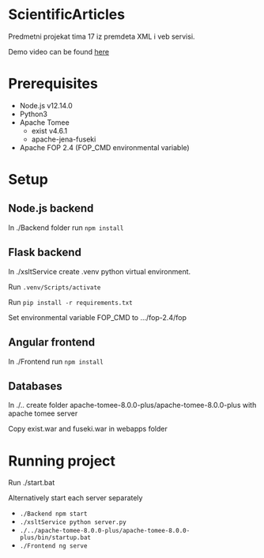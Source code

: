 # ScientificArticles
Predmetni projekat tima 17 iz premdeta XML i veb servisi.

Demo video can be found [here](https://l.facebook.com/l.php?u=https%3A%2F%2Fdrive.google.com%2Fopen%3Fid%3D1kP2N9yi-fDA73WyT0X3BO-FllaElZLVG%26fbclid%3DIwAR2ak_tNFu4d61ifi8t8Yzm7kKbbvjxCxiAOV9MUvFEp8vmSOsnflYjl65Y&h=AT3RZGqZyM6KyCF2akbCQHtAwTAegqlDbLwuf0_ujqiLyFWEHeXfgd2dL6dvSzXLVQDRPS5_--OPnBXjfjA-a4aMrcTGO71Z7efEI9EeQzV3ulgCV8r4tZLTFgpNoQfzj-qtPw)

# Prerequisites
- Node.js v12.14.0
- Python3
- Apache Tomee
  - exist v4.6.1
  - apache-jena-fuseki
- Apache FOP 2.4 (FOP_CMD environmental variable)

# Setup

## Node.js backend
In ./Backend folder run `npm install`

## Flask backend
In ./xsltService create .venv python virtual environment.

Run `.venv/Scripts/activate`

Run `pip install -r requirements.txt`

Set environmental variable FOP_CMD to .../fop-2.4/fop

## Angular frontend
In ./Frontend run `npm install`

## Databases
In ./.. create folder apache-tomee-8.0.0-plus/apache-tomee-8.0.0-plus with apache tomee server

Copy exist.war and fuseki.war in webapps folder

# Running project
Run ./start.bat

Alternatively start each server separately
- `./Backend npm start`
- `./xsltService python server.py`
- `./../apache-tomee-8.0.0-plus/apache-tomee-8.0.0-plus/bin/startup.bat`
- `./Frontend ng serve`
